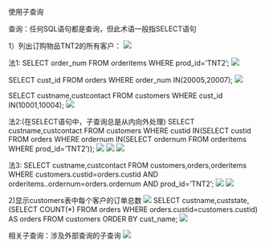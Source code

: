 使用子查询


查询：任何SQL语句都是查询，但此术语一般指SELECT语句

1）列出订购物品TNT2的所有客户：
![](https://tva1.sinaimg.cn/large/008eGmZEly1gorukyg8fej309301xt9b.jpg)

法1:
SELECT order_num
FROM orderitems
WHERE prod_id=’TNT2’;
![](https://tva1.sinaimg.cn/large/008eGmZEly1gorul67nzpj301w01ujrf.jpg)

SELECT cust_id
FROM orders
WHERE order_num IN(20005,20007);
![](https://tva1.sinaimg.cn/large/008eGmZEly1goruleb7r9j301l01u3yj.jpg)

SELECT custname,custcontact
FROM customers
WHERE cust_id IN(10001,10004);
![](https://tva1.sinaimg.cn/large/008eGmZEly1gorulm5ilnj304v01v0sy.jpg)

法2:(在SELECT语句中，子查询总是从内向外处理)
SELECT custname,custcontact
FROM customers
WHERE custid IN(SELECT custid
                                FROM orders
                                WHERE ordernum IN(SELECT ordernum
                                                                      FROM orderitems
                                                                      WHERE prod_id=’TNT2’));
![](https://tva1.sinaimg.cn/large/008eGmZEly1gorulw15rfj304v01v0sy.jpg)
![](https://tva1.sinaimg.cn/large/008eGmZEly1gorum75192j30b801v75m.jpg)
![](https://tva1.sinaimg.cn/large/008eGmZEly1gorumdxayuj30b906rjvl.jpg)


法3:
SELECT custname,custcontact
FROM customers,orders,orderitems
WHERE customers.custid=orders.custid
   AND orderitems..ordernum=orders.ordernum
   AND prod_id=’TNT2’;
![](https://tva1.sinaimg.cn/large/008eGmZEly1goruml1my3j304v01v0sy.jpg)
![](https://tva1.sinaimg.cn/large/008eGmZEly1gorumuiofmj30b80340uy.jpg)

2)显示customers表中每个客户的订单总数
![](https://tva1.sinaimg.cn/large/008eGmZEly1gorun2nb6vj30b9015dg7.jpg)
SELECT custname,custstate,
               (SELECT COUNT(*)
                FROM orders
                WHERE orders.custid=customers.custid) AS orders
FROM customers
ORDER BY cust_name;
![](https://tva1.sinaimg.cn/large/008eGmZEly1gorunb3wduj305y02wgm0.jpg)

相关子查询：涉及外部查询的子查询
![](https://tva1.sinaimg.cn/large/008eGmZEly1gorunjmhcjj30bs0ba422.jpg)
